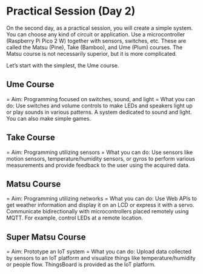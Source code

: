 # Practical Session (Day 2)
On the second day, as a practical session, you will create a simple system. You can choose any kind of circuit or application. Use a microcontroller (Raspberry Pi Pico 2 W) together with sensors, switches, etc.
These are called the Matsu (Pine), Take (Bamboo), and Ume (Plum) courses. The Matsu course is not necessarily superior, but it is more complicated.

Let’s start with the simplest, the Ume course.

## Ume Course
= Aim: Programming focused on switches, sound, and light
= What you can do: Use switches and volume controls to make LEDs and speakers light up or play sounds in various patterns. A system dedicated to sound and light. You can also make simple games.
## Take Course
= Aim: Programming utilizing sensors
= What you can do: Use sensors like motion sensors, temperature/humidity sensors, or gyros to perform various measurements and provide feedback to the user using the acquired data.
## Matsu Course
= Aim: Programming utilizing networks
= What you can do: Use Web APIs to get weather information and display it on an LCD or express it with a servo. Communicate bidirectionally with microcontrollers placed remotely using MQTT. For example, control LEDs at a remote location.
## Super Matsu Course
= Aim: Prototype an IoT system
= What you can do: Upload data collected by sensors to an IoT platform and visualize things like temperature/humidity or people flow. ThingsBoard is provided as the IoT platform.
